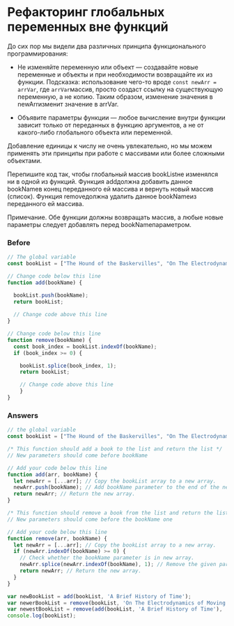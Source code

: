 # Рефакторинг глобальных переменных вне функций
До сих пор мы видели два различных принципа функционального программирования:

* Не изменяйте переменную или объект — создавайте новые переменные и объекты и при необходимости возвращайте их из функции. Подсказка: использование чего-то вроде `const newArr = arrVar`, где `arrVar`массив, просто создаст ссылку на существующую переменную, а не копию. Таким образом, изменение значения в newArrизменит значение в arrVar.

* Объявите параметры функции — любое вычисление внутри функции зависит только от переданных в функцию аргументов, а не от какого-либо глобального объекта или переменной.

Добавление единицы к числу не очень увлекательно, но мы можем применять эти принципы при работе с массивами или более сложными объектами.

Перепишите код так, чтобы глобальный массив bookListне изменялся ни в одной из функций. Функция addдолжна добавить данное bookNameв конец переданного ей массива и вернуть новый массив (список). Функция removeдолжна удалить данное bookNameиз переданного ей массива.

Примечание. Обе функции должны возвращать массив, а любые новые параметры следует добавлять перед bookNameпараметром.

### Before
```javascript
// The global variable
const bookList = ["The Hound of the Baskervilles", "On The Electrodynamics of Moving Bodies", "Philosophiæ Naturalis Principia Mathematica", "Disquisitiones Arithmeticae"];

// Change code below this line
function add(bookName) {

  bookList.push(bookName);
  return bookList;
  
  // Change code above this line
}

// Change code below this line
function remove(bookName) {
  const book_index = bookList.indexOf(bookName);
  if (book_index >= 0) {

    bookList.splice(book_index, 1);
    return bookList;

    // Change code above this line
    }
}
```
### Answers
```javascript
// the global variable
const bookList = ["The Hound of the Baskervilles", "On The Electrodynamics of Moving Bodies", "Philosophiæ Naturalis Principia Mathematica", "Disquisitiones Arithmeticae"];

/* This function should add a book to the list and return the list */
// New parameters should come before bookName

// Add your code below this line
function add(arr, bookName) {
  let newArr = [...arr]; // Copy the bookList array to a new array.
  newArr.push(bookName); // Add bookName parameter to the end of the new array.
  return newArr; // Return the new array.
}

/* This function should remove a book from the list and return the list */
// New parameters should come before the bookName one

// Add your code below this line
function remove(arr, bookName) {
  let newArr = [...arr]; // Copy the bookList array to a new array.
  if (newArr.indexOf(bookName) >= 0) {
    // Check whether the bookName parameter is in new array.
    newArr.splice(newArr.indexOf(bookName), 1); // Remove the given paramater from the new array.
    return newArr; // Return the new array.
  }
}

var newBookList = add(bookList, 'A Brief History of Time');
var newerBookList = remove(bookList, 'On The Electrodynamics of Moving Bodies');
var newestBookList = remove(add(bookList, 'A Brief History of Time'), 'On The Electrodynamics of Moving Bodies');
console.log(bookList);
```
